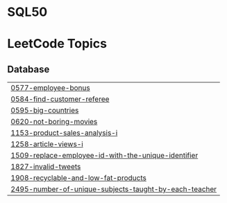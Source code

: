# SQL50

<!---LeetCode Topics Start-->
# LeetCode Topics
## Database
|  |
| ------- |
| [0577-employee-bonus](https://github.com/pneel199/SQL50/tree/master/0577-employee-bonus) |
| [0584-find-customer-referee](https://github.com/pneel199/SQL50/tree/master/0584-find-customer-referee) |
| [0595-big-countries](https://github.com/pneel199/SQL50/tree/master/0595-big-countries) |
| [0620-not-boring-movies](https://github.com/pneel199/SQL50/tree/master/0620-not-boring-movies) |
| [1153-product-sales-analysis-i](https://github.com/pneel199/SQL50/tree/master/1153-product-sales-analysis-i) |
| [1258-article-views-i](https://github.com/pneel199/SQL50/tree/master/1258-article-views-i) |
| [1509-replace-employee-id-with-the-unique-identifier](https://github.com/pneel199/SQL50/tree/master/1509-replace-employee-id-with-the-unique-identifier) |
| [1827-invalid-tweets](https://github.com/pneel199/SQL50/tree/master/1827-invalid-tweets) |
| [1908-recyclable-and-low-fat-products](https://github.com/pneel199/SQL50/tree/master/1908-recyclable-and-low-fat-products) |
| [2495-number-of-unique-subjects-taught-by-each-teacher](https://github.com/pneel199/SQL50/tree/master/2495-number-of-unique-subjects-taught-by-each-teacher) |
<!---LeetCode Topics End-->